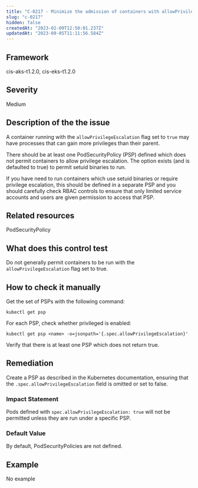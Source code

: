 ```yaml
---
title: "C-0217 - Minimize the admission of containers with allowPrivilegeEscalation"
slug: "c-0217"
hidden: false
createdAt: "2023-02-09T12:50:01.237Z"
updatedAt: "2023-09-05T11:11:56.584Z"
---
```

## Framework
cis-aks-t1.2.0, cis-eks-t1.2.0
## Severity
Medium
## Description of the the issue
A container running with the `allowPrivilegeEscalation` flag set to `true` may have processes that can gain more privileges than their parent.

 There should be at least one PodSecurityPolicy (PSP) defined which does not permit containers to allow privilege escalation. The option exists (and is defaulted to true) to permit setuid binaries to run.

 If you have need to run containers which use setuid binaries or require privilege escalation, this should be defined in a separate PSP and you should carefully check RBAC controls to ensure that only limited service accounts and users are given permission to access that PSP.
## Related resources
PodSecurityPolicy
## What does this control test
Do not generally permit containers to be run with the `allowPrivilegeEscalation` flag set to true.
## How to check it manually
Get the set of PSPs with the following command:

 
```
kubectl get psp

```
 For each PSP, check whether privileged is enabled:

 
```
kubectl get psp <name> -o=jsonpath='{.spec.allowPrivilegeEscalation}'

```
 Verify that there is at least one PSP which does not return true.
## Remediation
Create a PSP as described in the Kubernetes documentation, ensuring that the `.spec.allowPrivilegeEscalation` field is omitted or set to false.
### Impact Statement
Pods defined with `spec.allowPrivilegeEscalation: true` will not be permitted unless they are run under a specific PSP.
### Default Value
By default, PodSecurityPolicies are not defined.
## Example
No example